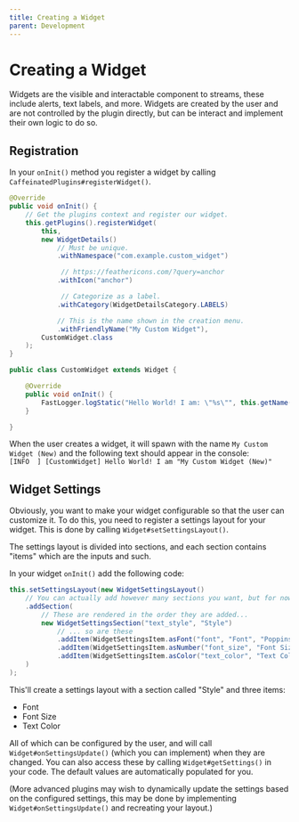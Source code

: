 ```yaml
---
title: Creating a Widget
parent: Development
---
```


# Creating a Widget

Widgets are the visible and interactable component to streams, these include alerts, text labels, and more. Widgets are created by the user and are not controlled by the plugin directly, but can be interact and implement their own logic to do so.

## Registration

In your `onInit()` method you register a widget by calling `CaffeinatedPlugins#registerWidget()`.
```java
@Override
public void onInit() {
	// Get the plugins context and register our widget.
    this.getPlugins().registerWidget(
		this, 
		new WidgetDetails()
		 	// Must be unique.
			.withNamespace("com.example.custom_widget")

			 // https://feathericons.com/?query=anchor
			.withIcon("anchor")

			 // Categorize as a label.
			.withCategory(WidgetDetailsCategory.LABELS)

			// This is the name shown in the creation menu.
			.withFriendlyName("My Custom Widget"), 
		CustomWidget.class
	);
}
```
```java
public class CustomWidget extends Widget {

    @Override
    public void onInit() {
		FastLogger.logStatic("Hello World! I am: \"%s\"", this.getName());
    }

}
```
When the user creates a widget, it will spawn with the name `My Custom Widget (New)` and the following text should appear in the console:  
`[INFO  ] [CustomWidget] Hello World! I am "My Custom Widget (New)"`  


## Widget Settings

Obviously, you want to make your widget configurable so that the user can customize it. To do this, you need to register a settings layout for your widget. This is done by calling `Widget#setSettingsLayout()`.  

The settings layout is divided into sections, and each section contains "items" which are the inputs and such.  

In your widget `onInit()` add the following code:  
```java
this.setSettingsLayout(new WidgetSettingsLayout()
	// You can actually add however many sections you want, but for now we'll just use one.
	.addSection(
		// These are rendered in the order they are added...
		new WidgetSettingsSection("text_style", "Style")
			// ... so are these
			.addItem(WidgetSettingsItem.asFont("font", "Font", "Poppins"))
			.addItem(WidgetSettingsItem.asNumber("font_size", "Font Size", 16, 1, 0, 128))
			.addItem(WidgetSettingsItem.asColor("text_color", "Text Color", "#ffffff"))
	)
);
```
  
This'll create a settings layout with a section called "Style" and three items:
 - Font
 - Font Size
 - Text Color
  
All of which can be configured by the user, and will call `Widget#onSettingsUpdate()` (which you can implement) when they are changed. You can also access these by calling `Widget#getSettings()` in your code. The default values are automatically populated for you.
  
(More advanced plugins may wish to dynamically update the settings based on the configured settings, this may be done by implementing `Widget#onSettingsUpdate()` and recreating your layout.)